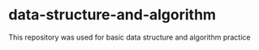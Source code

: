 # data-structure-and-algorithm
This repository was used for basic data structure and algorithm practice 
